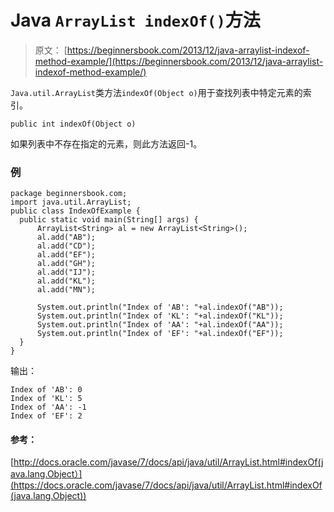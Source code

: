 # Java `ArrayList indexOf()`方法

> 原文： [https://beginnersbook.com/2013/12/java-arraylist-indexof-method-example/](https://beginnersbook.com/2013/12/java-arraylist-indexof-method-example/)

`Java.util.ArrayList`类方法`indexOf(Object o)`用于查找列表中特定元素的索引。

`public int indexOf(Object o)`

如果列表中不存在指定的元素，则此方法返回-1。

### 例

```
package beginnersbook.com;
import java.util.ArrayList;
public class IndexOfExample {
  public static void main(String[] args) {
      ArrayList<String> al = new ArrayList<String>();
      al.add("AB");
      al.add("CD");
      al.add("EF");
      al.add("GH");
      al.add("IJ");
      al.add("KL");
      al.add("MN");

      System.out.println("Index of 'AB': "+al.indexOf("AB"));
      System.out.println("Index of 'KL': "+al.indexOf("KL"));
      System.out.println("Index of 'AA': "+al.indexOf("AA"));
      System.out.println("Index of 'EF': "+al.indexOf("EF"));
  }
}
```

输出：

```
Index of 'AB': 0
Index of 'KL': 5
Index of 'AA': -1
Index of 'EF': 2
```

#### 参考：

[http://docs.oracle.com/javase/7/docs/api/java/util/ArrayList.html#indexOf(java.lang.Object）](https://docs.oracle.com/javase/7/docs/api/java/util/ArrayList.html#indexOf(java.lang.Object))